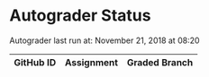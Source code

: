 # Autograder Status
Autograder last run at: November 21, 2018 at 08:20

| GitHub ID | Assignment | Graded Branch |
|-----------|------------|---------------|
